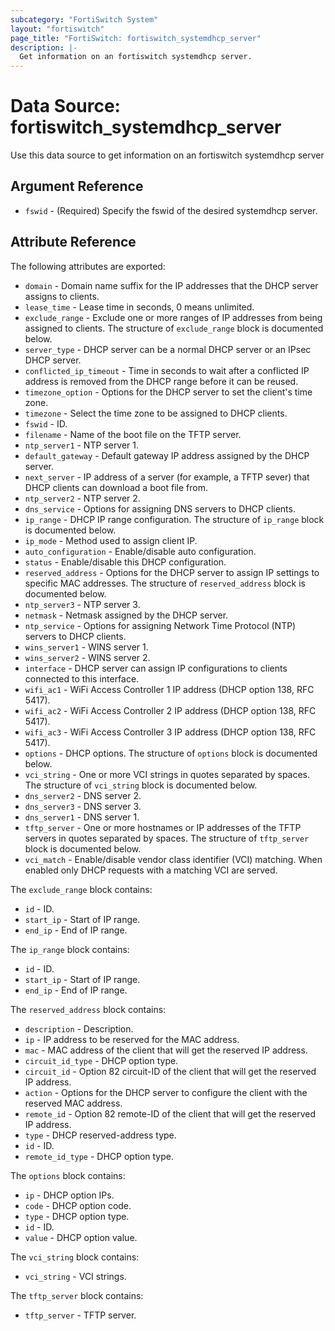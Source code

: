 ```yaml
---
subcategory: "FortiSwitch System"
layout: "fortiswitch"
page_title: "FortiSwitch: fortiswitch_systemdhcp_server"
description: |-
  Get information on an fortiswitch systemdhcp server.
---
```


# Data Source: fortiswitch_systemdhcp_server
Use this data source to get information on an fortiswitch systemdhcp server

## Argument Reference

* `fswid` - (Required) Specify the fswid of the desired systemdhcp server.

## Attribute Reference

The following attributes are exported:

* `domain` - Domain name suffix for the IP addresses that the DHCP server assigns to clients.
* `lease_time` - Lease time in seconds, 0 means unlimited.
* `exclude_range` - Exclude one or more ranges of IP addresses from being assigned to clients. The structure of `exclude_range` block is documented below.
* `server_type` - DHCP server can be a normal DHCP server or an IPsec DHCP server.
* `conflicted_ip_timeout` - Time in seconds to wait after a conflicted IP address is removed from the DHCP range before it can be reused.
* `timezone_option` - Options for the DHCP server to set the client's time zone.
* `timezone` - Select the time zone to be assigned to DHCP clients.
* `fswid` - ID.
* `filename` - Name of the boot file on the TFTP server.
* `ntp_server1` - NTP server 1.
* `default_gateway` - Default gateway IP address assigned by the DHCP server.
* `next_server` - IP address of a server (for example, a TFTP sever) that DHCP clients can download a boot file from.
* `ntp_server2` - NTP server 2.
* `dns_service` - Options for assigning DNS servers to DHCP clients.
* `ip_range` - DHCP IP range configuration. The structure of `ip_range` block is documented below.
* `ip_mode` - Method used to assign client IP.
* `auto_configuration` - Enable/disable auto configuration.
* `status` - Enable/disable this DHCP configuration.
* `reserved_address` - Options for the DHCP server to assign IP settings to specific MAC addresses. The structure of `reserved_address` block is documented below.
* `ntp_server3` - NTP server 3.
* `netmask` - Netmask assigned by the DHCP server.
* `ntp_service` - Options for assigning Network Time Protocol (NTP) servers to DHCP clients.
* `wins_server1` - WINS server 1.
* `wins_server2` - WINS server 2.
* `interface` - DHCP server can assign IP configurations to clients connected to this interface.
* `wifi_ac1` - WiFi Access Controller 1 IP address (DHCP option 138, RFC 5417).
* `wifi_ac2` - WiFi Access Controller 2 IP address (DHCP option 138, RFC 5417).
* `wifi_ac3` - WiFi Access Controller 3 IP address (DHCP option 138, RFC 5417).
* `options` - DHCP options. The structure of `options` block is documented below.
* `vci_string` - One or more VCI strings in quotes separated by spaces. The structure of `vci_string` block is documented below.
* `dns_server2` - DNS server 2.
* `dns_server3` - DNS server 3.
* `dns_server1` - DNS server 1.
* `tftp_server` - One or more hostnames or IP addresses of the TFTP servers in quotes separated by spaces. The structure of `tftp_server` block is documented below.
* `vci_match` - Enable/disable vendor class identifier (VCI) matching. When enabled only DHCP requests with a matching VCI are served.

The `exclude_range` block contains:

* `id` - ID.
* `start_ip` - Start of IP range.
* `end_ip` - End of IP range.

The `ip_range` block contains:

* `id` - ID.
* `start_ip` - Start of IP range.
* `end_ip` - End of IP range.

The `reserved_address` block contains:

* `description` - Description.
* `ip` - IP address to be reserved for the MAC address.
* `mac` - MAC address of the client that will get the reserved IP address.
* `circuit_id_type` - DHCP option type.
* `circuit_id` - Option 82 circuit-ID of the client that will get the reserved IP address.
* `action` - Options for the DHCP server to configure the client with the reserved MAC address.
* `remote_id` - Option 82 remote-ID of the client that will get the reserved IP address.
* `type` - DHCP reserved-address type.
* `id` - ID.
* `remote_id_type` - DHCP option type.

The `options` block contains:

* `ip` - DHCP option IPs.
* `code` - DHCP option code.
* `type` - DHCP option type.
* `id` - ID.
* `value` - DHCP option value.

The `vci_string` block contains:

* `vci_string` - VCI strings.

The `tftp_server` block contains:

* `tftp_server` - TFTP server.

